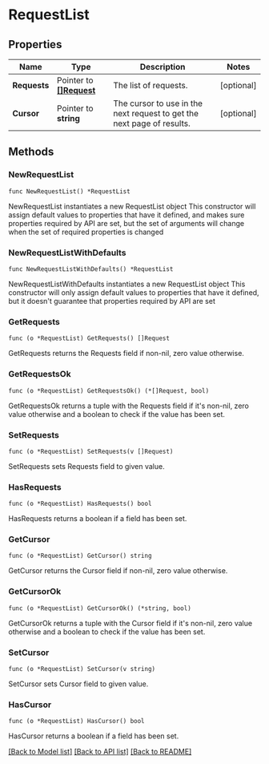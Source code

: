 # RequestList

## Properties

Name | Type | Description | Notes
------------ | ------------- | ------------- | -------------
**Requests** | Pointer to [**[]Request**](Request.md) | The list of requests. | [optional] 
**Cursor** | Pointer to **string** | The cursor to use in the next request to get the next page of results. | [optional] 

## Methods

### NewRequestList

`func NewRequestList() *RequestList`

NewRequestList instantiates a new RequestList object
This constructor will assign default values to properties that have it defined,
and makes sure properties required by API are set, but the set of arguments
will change when the set of required properties is changed

### NewRequestListWithDefaults

`func NewRequestListWithDefaults() *RequestList`

NewRequestListWithDefaults instantiates a new RequestList object
This constructor will only assign default values to properties that have it defined,
but it doesn't guarantee that properties required by API are set

### GetRequests

`func (o *RequestList) GetRequests() []Request`

GetRequests returns the Requests field if non-nil, zero value otherwise.

### GetRequestsOk

`func (o *RequestList) GetRequestsOk() (*[]Request, bool)`

GetRequestsOk returns a tuple with the Requests field if it's non-nil, zero value otherwise
and a boolean to check if the value has been set.

### SetRequests

`func (o *RequestList) SetRequests(v []Request)`

SetRequests sets Requests field to given value.

### HasRequests

`func (o *RequestList) HasRequests() bool`

HasRequests returns a boolean if a field has been set.

### GetCursor

`func (o *RequestList) GetCursor() string`

GetCursor returns the Cursor field if non-nil, zero value otherwise.

### GetCursorOk

`func (o *RequestList) GetCursorOk() (*string, bool)`

GetCursorOk returns a tuple with the Cursor field if it's non-nil, zero value otherwise
and a boolean to check if the value has been set.

### SetCursor

`func (o *RequestList) SetCursor(v string)`

SetCursor sets Cursor field to given value.

### HasCursor

`func (o *RequestList) HasCursor() bool`

HasCursor returns a boolean if a field has been set.


[[Back to Model list]](../README.md#documentation-for-models) [[Back to API list]](../README.md#documentation-for-api-endpoints) [[Back to README]](../README.md)


